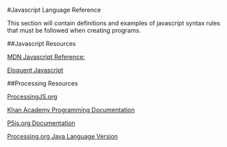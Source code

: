 #Javascript Language Reference

This section will contain definitions and examples of javascript syntax rules that must be followed when creating programs.

##Javascript Resources

[MDN Javascript Reference:](https://developer.mozilla.org/en-US/docs/Web/JavaScript/Guide/Grammar_and_Types)

[Eloquent Javascript](http://eloquentjavascript.net/)

##Processing Resources

[ProcessingJS.org](http://processingjs.org/) 

[Khan Academy Programming Documentation](https://www.khanacademy.org/computing/cs/program-docs)

[P5js.org Documentation](http://p5js.org/)

[Processing.org Java Language Version](http://processing.org)
